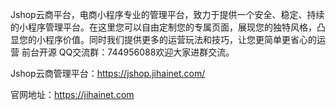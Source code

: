 Jshop云商平台，电商小程序专业的管理平台，致力于提供一个安全、稳定、持续的小程序管理平台。在这里您可以自由定制您的专属页面，展现您的独特风格，凸显您的小程序价值。同时我们提供更多的运营玩法和技巧，让您更简单更省心的运营
前台开源 QQ交流群：744956088欢迎大家进群交流。

Jshop云商管理平台：https://jshop.jihainet.com/

官网地址：https://jihainet.com